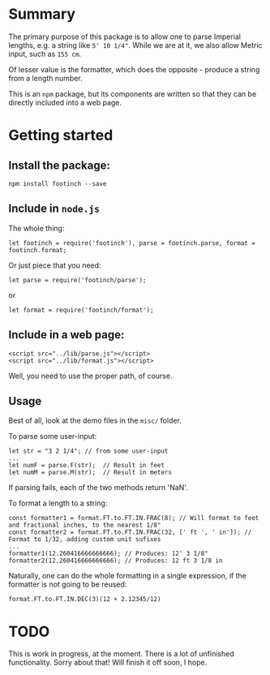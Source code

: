# Summary
The primary purpose of this package is to allow one to parse Imperial lengths, e.g. a string like `5' 10 1/4"`. While we are at it, we also allow Metric input, such as `155 cm`.

Of lesser value is the formatter, which does the opposite - produce a string from a length number.

This is an `npm` package, but its components are written so that they can be directly included into a web page.

# Getting started

## Install the package:
```
npm install footinch --save
```
## Include in `node.js`
The whole thing:
```
let footinch = require('footinch'), parse = footinch.parse, format = footinch.format;
```
Or just piece that you need:
```
let parse = require('footinch/parse');
```
or
```
let format = require('footinch/format');
```

## Include in a web page:
```
<script src="../lib/parse.js"></script>
<script src="../lib/format.js"></script>
```
Well, you need to use the proper path, of course.

## Usage

Best of all, look at the demo files in the `misc/` folder.

To parse some user-input:
```
let str = "3 2 1/4"; // from some user-input
...
let numF = parse.F(str);  // Result in feet
let numM = parse.M(str);  // Result in meters
```
If parsing fails, each of the two methods return 'NaN'.

To format a length to a string:
```
const formatter1 = format.FT.to.FT.IN.FRAC(8); // Will format to feet and fractional inches, to the nearest 1/8"
const formatter2 = format.FT.to.FT.IN.FRAC(32, [' ft ', ' in']); // Format to 1/32, adding custom unit sufixes
...
formatter1(12.260416666666666); // Produces: 12' 3 1/8"
formatter2(12.260416666666666); // Produces: 12 ft 3 1/8 in
```
Naturally, one can do the whole formatting in a single expression, if the formatter is not going to be reused:
```
format.FT.to.FT.IN.DEC(3)(12 + 2.12345/12)
```

# TODO

This is work in progress, at the moment. There is a lot of unfinished functionality. Sorry about that! Will finish it off soon, I hope.
